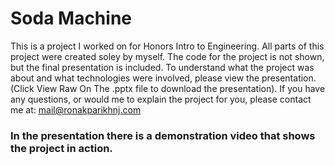 # Soda Machine
This is a project I worked on for Honors Intro to Engineering. 
All parts of this project were created soley by myself. The 
code for the project is not shown, but the final presentation
is included. To understand what the project was about and what
technologies were involved, please view the presentation. (Click View Raw On The .pptx file to download the presentation).
If you have any questions, or would me to explain the project for you, please contact me at:
mail@ronakparikhnj.com

### **In the presentation there is a demonstration video that shows the project in action.**
